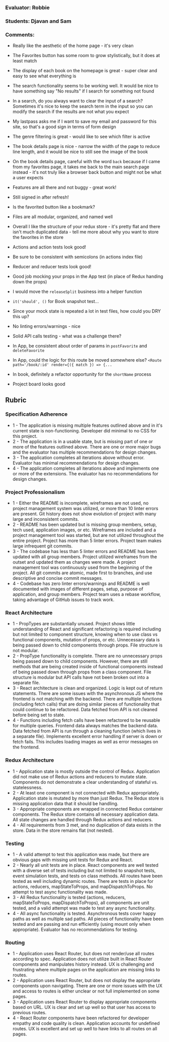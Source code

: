 ### Evaluator: Robbie
### Students: Djavan and Sam
### Comments:

* Really like the aesthetic of the home page - it's very clean
* The Favorites button has some room to grow stylistically, but it does at least match
* The display of each book on the homepage is great - super clear and easy to see what everything is
* The search functionality seems to be working well. It would be nice to have something say "No results" if I search for something not found
* In a search, do you always want to clear the input of a search? Sometimes it's nice to keep the search term in the input so you can modify the search if the results are not what you expect
* My lastpass asks me if I want to save my email and password for this site, so that's a good sign in terms of form design
* The genre filtering is great - would like to see which filter is active
* The book details page is nice - narrow the width of the page to reduce line length, and it would be nice to still see the image of the book
* On the book details page, careful with the word `back` because if I came from my favorites page, it takes me back to the main search page instead - it's not truly like a browser back button and might not be what a user expects
* Features are all there and not buggy - great work!
* Still signed in after refresh!
* Is the favorited button like a bookmark?

* Files are all modular, organized, and named well
* Overall I like the structure of your redux store - it's pretty flat and there isn't much duplicated data - tell me more about why you want to store the favorites in the store
* Actions and action tests look good!
* Be sure to be consistent with semicolons (in actions index file)
* Reducer and reducer tests look good!
* Good job mocking your props in the App test (in place of Redux handing down the props)
* I would move the `releaseSplit` business into a helper function
* `it('should', ()` for Book snapshot test...
* Since your mock state is repeated a lot in test files, how could you DRY this up?
* No linting errors/warnings - nice
* Solid API calls testing - what was a challenge there?
* In App, be consistent about order of params in `postFavorite` and `deleteFavorite`
* In App, could the logic for this route be moved somewhere else? `<Route path='/book/:id' render={({ match }) => {...`
* In book, definitely a refactor opportunity for the `shortName` process
* Project board looks good


## Rubric 

### Specification Adherence

* 1 - The application is missing multiple features outlined above and in it's current state is non-functioning. Developer did minimal to no CSS for this project.
* 2 - The application is in a usable state, but is missing part of one or more of the features outlined above. There are one or more major bugs and the evaluator has multiple recommendations for design changes.
* 3 - The application completes all iterations above without error. Evaluator has minimal recommendations for design changes.
* 4 - The application completes all iterations above and implements one or more of the extensions.  The evaluator has no recommendations for design changes.

### Project Professionalism

* 1 - Either the README is incomplete, wireframes are not used, no project management system was utilized, or more than 10 linter errors are present. Git history does not show evolution of project with many large and inconsistent commits. 
* 2 -  README has been updated but is missing group members, setup, tech used, application images, or etc.  Wireframes are included and a project management tool was started, but are not utilized throughout the entire project. Project has more than 5 linter errors. Project team makes large infrequent git commits. 
* 3 - The codebase has less than 5 linter errors and README has been updated with all group members. Project utilized wireframes from the outset and updated them as changes were made. A project management tool was continuously used from the beginning of the project.  All git commits are atomic, made first to branches, and use descriptive and concise commit messages. 
* 4 - Codebase has zero linter errors/warnings and README is well documented with images of different pages, setup, purpose of application, and group members. Project team uses a rebase workflow, taking advantage of GitHub issues to track work.

### React Architecture

* 1 - PropTypes are substantially unused. Project shows little understanding of React and significant refactoring is required including but not limited to component structure, knowing when to use class vs functional components, mutation of props, or etc.  Unnecessary data is being passed down to child components through props. File structure is not modular.
* 2 - PropType functionality is complete.  There are no unnecessary props being passed down to child components.  However, there are still methods that are being created inside of functional components instead of being passed down through props from a class component.  File structure is modular but API calls have not been broken out into a separate file.  
* 3 - React architecture is clean and organized.  Logic is kept out of return statements.  There are some issues with the asynchronous JS where the frontend is not matching with the backend.  There are multiple functions (including fetch calls) that are doing similar pieces of functionality that could continue to be refactored. Data fetched from API is not cleaned before being set to state.
* 4 - Functions including fetch calls have been refactored to be reusable for multiple queries.  Frontend data always matches the backend data.  Data fetched from API is run through a cleaning function (which lives in a separate file).  Implements excellent error handling if server is down or fetch fails.  This includes loading images as well as error messages on the frontend.

### Redux Architecture

* 1 - Application state is mostly outside the control of Redux. Application did not make use of Redux actions and reducers to mutate state. Components do not demonstrate a clear understanding of stateful vs. statelessness.
* 2 - At least one component is not connected with Redux appropriately. Application state is mutated by more than just Redux. The Redux store is missing application data that it should be handling.
* 3 - Appropriate components are wrapped in connected Redux container components. The Redux store contains all necessary application data. All state changes are handled through Redux actions and reducers.
* 4 - All requirements from 3 met, and no duplication of data exists in the
  store. Data in the store remains flat (not nested).

### Testing

* 1 - A valid attempt to test this application was made, but there are obvious
  gaps with missing unit tests for Redux and React.  
* 2 - Nearly all unit tests are in place. React components are well tested with a diverse set of tests including but not limited to snapshot tests, event simulation tests, and tests on class methods.  All routes have been tested as well including dynamic routes.  There are tests in place for actions, reducers, mapStateToProps, and mapDispatchToProps.  No attempt to test async functionality was made.
* 3 - All Redux functionality is tested (actions, reducers, mapStateToProps, mapDispatchToProps), all components are unit tested, and a valid attempt was made to test any async functionality.
* 4 - All async functionality is tested.   Asynchronous tests cover happy paths as well as multiple sad paths.  All pieces of functionality have been tested and are passing and run efficiently (using mount only when appropriate). Evaluator has no recommendations for testing.

### Routing

* 1 - Application uses React Router, but does not render/use all routes according to spec. Application does not utilize built in React Router components and manipulates history instead.  UX is challenging and frustrating where multiple pages on the application are missing links to routes.
* 2 - Application uses React Router, but does not display the appropriate components upon navigating.  There are one or more issues with the UX and access to routes is either unclear or not full implemented on some pages.
* 3 - Application uses React Router to display appropriate components based on URL.  UX is clear and set up well so that user has access to previous routes.
* 4 - React Router components have been refactored for developer empathy and code quality is clean.  Application accounts for undefined routes. UX is excellent and set up well to have links to all routes on all pages.